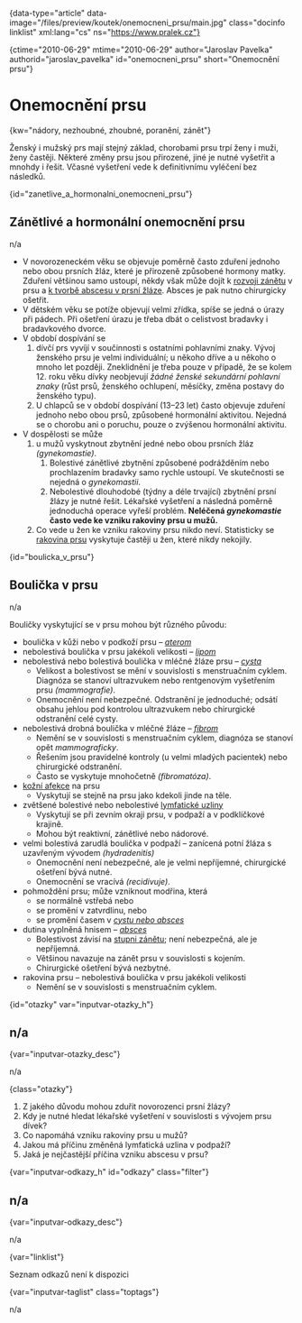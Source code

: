 
{data-type="article" data-image="/files/preview/koutek/onemocneni_prsu/main.jpg" class="docinfo linklist" xml:lang="cs" ns="https://www.pralek.cz"}

{ctime="2010-06-29" mtime="2010-06-29" author="Jaroslav Pavelka" authorid="jaroslav\_pavelka" id="onemocneni\_prsu" short="Onemocnění prsu"}

# Onemocnění prsu

<!-- generated attribute kw by user_udpatekw.sh on 2019-01-10, do not edit -->

<!-- generated attribute kw by user_udpatekw.sh on 2019-09-22, do not edit -->

{kw="nádory, nezhoubné, zhoubné, poranění, zánět"}

Ženský i mužský prs mají stejný základ, chorobami prsu trpí ženy i muži, ženy častěji. Některé změny prsu jsou přirozené, jiné je nutné vyšetřit a mnohdy i řešit. Včasné vyšetření vede k definitivnímu vyléčení bez následků.

{id="zanetlive\_a\_hormonalni\_onemocneni\_prsu"}

## Zánětlivé a hormonální onemocnění prsu

n/a

  * V novorozeneckém věku se objevuje poměrně často zduření jednoho nebo obou prsních žláz, které je přirozeně způsobené hormony matky. Zduření většinou samo ustoupí, někdy však může dojít k [rozvoji zánětu][1] v prsu a [k tvorbě abscesu v prsní žláze][2]. Absces je pak nutno chirurgicky ošetřit.
  * V dětském věku se potíže objevují velmi zřídka, spíše se jedná o úrazy při pádech. Při ošetření úrazu je třeba dbát o celistvost bradavky i bradavkového dvorce.
  * V období dospívání se
      1. dívčí prs vyvíjí v součinnosti s ostatními pohlavními znaky. Vývoj ženského prsu je velmi individuální; u někoho dříve a u někoho o mnoho let později. Zneklidnění je třeba pouze v případě, že se kolem 12. roku věku dívky neobjevují _žádné ženské sekundární pohlavní znaky_ (růst prsů, ženského ochlupení, měsíčky, změna postavy do ženského typu).
      2. U chlapců se v období dospívání (13–23 let) často objevuje zduření jednoho nebo obou prsů, způsobené hormonální aktivitou. Nejedná se o chorobu ani o poruchu, pouze o zvýšenou hormonální aktivitu.
  * V dospělosti se může
      1. u mužů vyskytnout zbytnění jedné nebo obou prsních žláz _(gynekomastie)_.
          1. Bolestivé zánětlivé zbytnění způsobené podrážděním nebo prochlazením bradavky samo rychle ustoupí. Ve skutečnosti se nejedná o _gynekomastii_.
          2. Nebolestivé dlouhodobé (týdny a déle trvající) zbytnění prsní žlázy je nutné řešit. Lékařské vyšetření a následná poměrně jednoduchá operace vyřeší problém. **Neléčená _gynekomastie_ často vede ke vzniku rakoviny prsu u mužů.**
      2. Co vede u žen ke vzniku rakoviny prsu nikdo neví. Statisticky se [rakovina prsu][3] vyskytuje častěji u žen, které nikdy nekojily.

{id="boulicka\_v\_prsu"}

## Boulička v prsu

n/a

Bouličky vyskytující se v prsu mohou být různého původu:

  * boulička v kůži nebo v podkoží prsu – _[aterom][4]_
  * nebolestivá boulička v prsu jakékoli velikosti – _[lipom][4]_
  * nebolestivá nebo bolestivá boulička v mléčné žláze prsu – _[cysta][4]_
      * Velikost a bolestivost se mění v souvislosti s menstruačním cyklem. Diagnóza se stanoví ultrazvukem nebo rentgenovým vyšetřením prsu _(mammografie)_.
      * Onemocnění není nebezpečné. Odstranění je jednoduché; odsátí obsahu jehlou pod kontrolou ultrazvukem nebo chirurgické odstranění celé cysty.
  * nebolestivá drobná boulička v mléčné žláze – _[fibrom][4]_
      * Nemění se v souvislosti s menstruačním cyklem, diagnóza se stanoví opět _mammograficky_.
      * Řešením jsou pravidelné kontroly (u velmi mladých pacientek) nebo chirurgické odstranění.
      * Často se vyskytuje mnohočetně _(fibromatóza)_.
  * [kožní afekce][5] na prsu
      * Vyskytují se stejně na prsu jako kdekoli jinde na těle.
  * zvětšené bolestivé nebo nebolestivé [lymfatické uzliny][6]
      * Vyskytují se při zevním okraji prsu, v podpaží a v podklíčkové krajině.
      * Mohou být reaktivní, zánětlivé nebo nádorové.
  * velmi bolestivá zarudlá boulička v podpaží – zanícená potní žláza s uzavřeným vývodem _(hydradenitis)_
      * Onemocnění není nebezpečné, ale je velmi nepříjemné, chirurgické ošetření bývá nutné.
      * Onemocnění se vracívá _(recidivuje)_.
  * pohmoždění prsu; může vzniknout modřina, která
      * se normálně vstřebá nebo
      * se promění v zatvrdlinu, nebo
      * se promění časem v _[cystu nebo absces][4]_
  * dutina vyplněná hnisem – _[absces][4]_
      * Bolestivost závisí na [stupni zánětu][7]; není nebezpečná, ale je nepříjemná.
      * Většinou navazuje na zánět prsu v souvislosti s kojením.
      * Chirurgické ošetření bývá nezbytné.
  * rakovina prsu – nebolestivá boulička v prsu jakékoli velikosti
      * Nemění se v souvislosti s menstruačním cyklem.

{id="otazky" var="inputvar-otazky_h"}

## n/a

{var="inputvar-otazky_desc"}

n/a

{class="otazky"}

  1. Z jakého důvodu mohou zduřit novorozenci prsní žlázy?
  2. Kdy je nutné hledat lékařské vyšetření v souvislosti s vývojem prsu dívek?
  3. Co napomáhá vzniku rakoviny prsu u mužů?
  4. Jakou má příčinu změněná lymfatická uzlina v podpaží?
  5. Jaká je nejčastější příčina vzniku abscesu v prsu?

{var="inputvar-odkazy_h" id="odkazy" class="filter"}

## n/a

{var="inputvar-odkazy_desc"}

n/a

{var="linklist"}

Seznam odkazů není k dispozici

{var="inputvar-taglist" class="toptags"}

n/a

 [1]: zanet
 [2]: bolest_v_krku_angina
 [3]: rakovina_prsu
 [4]: nezhoubne_nadory
 [5]: znamenko-bradavice-rakovina
 [6]: lymfaticke_uzliny
 [7]: lecba_zanetu


